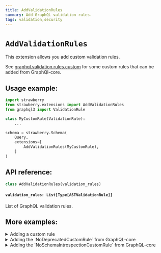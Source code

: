 ```yaml
---
title: AddValidationRules
summary: Add GraphQL validation rules.
tags: validation,security
---
```


# `AddValidationRules`

This extension allows you add custom validation rules.

See [graphql.validation.rules.custom](https://github.com/graphql-python/graphql-core/tree/main/src/graphql/validation/rules/custom) for some custom rules that can be added from GraphQl-core.

## Usage example:

```python
import strawberry
from strawberry.extensions import AddValidationRules
from graphql3 import ValidationRule

class MyCustomRule(ValidationRule):
    ...

schema = strawberry.Schema(
    Query,
    extensions=[
        AddValidationRules(MyCustomRule),
    ]
)
```

## API reference:

```python
class AddValidationRules(validation_rules)
```

#### `validation_rules: List[Type[ASTValidationRule]]`

List of GraphQL validation rules.

## More examples:

<details>
  <summary>Adding a custom rule</summary>

```python
import strawberry
from strawberry.extensions import AddValidationRules
from graphql3 import ValidationRule

class CustomRule(ValidationRule):
    def enter_field(self, node, *args) -> None:
        if node.name.value == "example":
            self.report_error(GraphQLError("Can't query field 'example'"))

schema = strawberry.Schema(
    Query,
    extensions=[
        AddValidationRules([CustomRule]),
    ]
)

result = schema.execute_sync("{ example }")

assert str(result.errors[0]) == "Can't query field 'example'"
```

</details>

<details>
  <summary>Adding the `NoDeprecatedCustomRule` from GraphQL-core</summary>

```python
import strawberry
from strawberry.extensions import AddValidationRules
from graphql3.validation import NoDeprecatedCustomRule

schema = strawberry.Schema(
    Query,
    extensions=[
        AddValidationRules([NoDeprecatedCustomRule]),
    ]
)
```

</details>

<details>
  <summary>Adding the `NoSchemaIntrospectionCustomRule` from GraphQL-core</summary>

```python
import strawberry
from strawberry.extensions import AddValidationRules
from graphql3.validation import NoSchemaIntrospectionCustomRule

schema = strawberry.Schema(
    Query,
    extensions=[
        AddValidationRules([NoSchemaIntrospectionCustomRule]),
    ]
)
```

</details>

